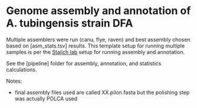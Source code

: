 Genome assembly and annotation of A. tubingensis strain DFA
===

Multiple assemblers were run (canu, flye, raven) and best assembly chosen based on [asm_stats.tsv] results. This template setup
for running multiple samples is per the [Stajich lab](https://lab.stajich.org) setup for running assembly and annotation.

See the [pipeline] folder for assembly, annotation, and statistics calculations.

Notes:
* final assembly files used are called XX.pilon.fasta but the polishing step was actually POLCA used

